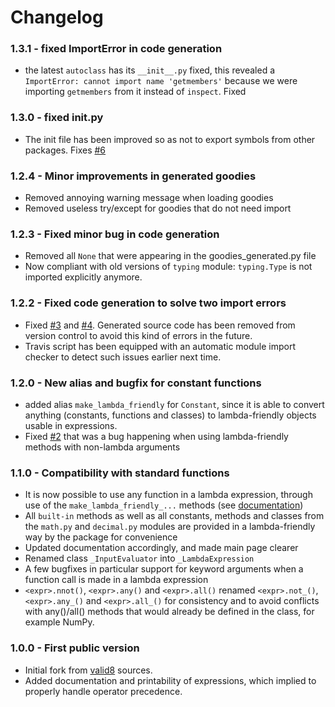 # Changelog

### 1.3.1 - fixed ImportError in code generation

 * the latest `autoclass` has its `__init__.py` fixed, this revealed a `ImportError: cannot import name 'getmembers'` because we were importing `getmembers` from it instead of `inspect`. Fixed

### 1.3.0 - fixed __init__.py

 * The init file has been improved so as not to export symbols from other packages. Fixes [#6](https://github.com/smarie/python-mini-lambda/issues/6)

### 1.2.4 - Minor improvements in generated goodies

 * Removed annoying warning message when loading goodies
 * Removed useless try/except for goodies that do not need import

### 1.2.3 - Fixed minor bug in code generation

 * Removed all `None` that were appearing in the goodies_generated.py file
 * Now compliant with old versions of `typing` module: `typing.Type` is not imported explicitly anymore. 

### 1.2.2 - Fixed code generation to solve two import errors

 * Fixed [#3](https://github.com/smarie/python-mini-lambda/issues/3) and [#4](https://github.com/smarie/python-mini-lambda/issues/4). Generated source code has been removed from version control to avoid this kind of errors in the future.
 * Travis script has been equipped with an automatic module import checker to detect such issues earlier next time.

### 1.2.0 - New alias and bugfix for constant functions 

 * added alias `make_lambda_friendly` for `Constant`, since it is able to convert anything (constants, functions and classes) to lambda-friendly objects usable in expressions.
 * Fixed [#2](https://github.com/smarie/python-mini-lambda/issues/2) that was a bug happening when using lambda-friendly methods with non-lambda arguments

### 1.1.0 - Compatibility with standard functions

 * It is now possible to use any function in a lambda expression, through use of the `make_lambda_friendly_...` methods (see [documentation](./usage#supporting-any-other-methods-and-classes))
 * All `built-in` methods as well as all constants, methods and classes from the `math.py` and `decimal.py` modules are provided in a lambda-friendly way by the package for convenience
 * Updated documentation accordingly, and made main page clearer
 * Renamed class `_InputEvaluator` into `_LambdaExpression`
 * A few bugfixes in particular support for keyword arguments when a function call is made in a lambda expression
 * `<expr>.nnot()`, `<expr>.any()` and `<expr>.all()` renamed `<expr>.not_()`, `<expr>.any_()` and `<expr>.all_()` for consistency and to avoid conflicts with any()/all() methods that would already be defined in the class, for example NumPy.

### 1.0.0 - First public version

 * Initial fork from [valid8](https://github.com/smarie/python-valid8) sources.
 * Added documentation and printability of expressions, which implied to properly handle operator precedence.
